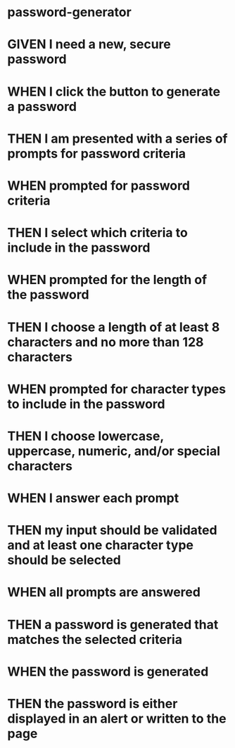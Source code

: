 # password-generator
# GIVEN I need a new, secure password
# WHEN I click the button to generate a password
# THEN I am presented with a series of prompts for password criteria
# WHEN prompted for password criteria
# THEN I select which criteria to include in the password
# WHEN prompted for the length of the password
# THEN I choose a length of at least 8 characters and no more than 128 characters
# WHEN prompted for character types to include in the password
# THEN I choose lowercase, uppercase, numeric, and/or special characters
# WHEN I answer each prompt
# THEN my input should be validated and at least one character type should be selected
# WHEN all prompts are answered
# THEN a password is generated that matches the selected criteria
# WHEN the password is generated
# THEN the password is either displayed in an alert or written to the page
